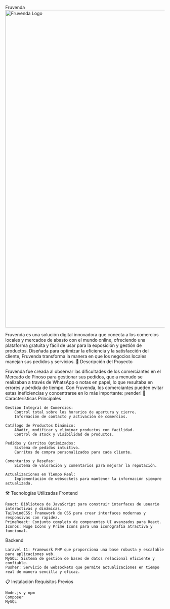 Fruvenda
<img src="https://fruvenda.es/static/media/fruvenda-banner-back-png.1d7fda7974e348f78814.png" alt="Fruvenda Logo" width="1000"/>

Fruvenda es una solución digital innovadora que conecta a los comercios locales y mercados de abasto con el mundo online, ofreciendo una plataforma gratuita y fácil de usar para la exposición y gestión de productos. Diseñada para optimizar la eficiencia y la satisfacción del cliente, Fruvenda transforma la manera en que los negocios locales manejan sus pedidos y servicios.
🚀 Descripción del Proyecto

Fruvenda fue creada al observar las dificultades de los comerciantes en el Mercado de Pinoso para gestionar sus pedidos, que a menudo se realizaban a través de WhatsApp o notas en papel, lo que resultaba en errores y pérdida de tiempo. Con Fruvenda, los comerciantes pueden evitar estas ineficiencias y concentrarse en lo más importante: ¡vender!
🌟 Características Principales

    Gestión Integral de Comercios:
        Control total sobre los horarios de apertura y cierre.
        Información de contacto y activación de comercios.

    Catálogo de Productos Dinámico:
        Añadir, modificar y eliminar productos con facilidad.
        Control de stock y visibilidad de productos.

    Pedidos y Carritos Optimizados:
        Sistema de pedidos intuitivo.
        Carritos de compra personalizados para cada cliente.

    Comentarios y Reseñas:
        Sistema de valoración y comentarios para mejorar la reputación.

    Actualizaciones en Tiempo Real:
        Implementación de websockets para mantener la información siempre actualizada.

🛠️ Tecnologías Utilizadas
Frontend

    React: Biblioteca de JavaScript para construir interfaces de usuario interactivas y dinámicas.
    TailwindCSS: Framework de CSS para crear interfaces modernas y responsivas con rapidez.
    PrimeReact: Conjunto completo de componentes UI avanzados para React.
    Iconos: Huge Icons y Prime Icons para una iconografía atractiva y funcional.

Backend

    Laravel 11: Framework PHP que proporciona una base robusta y escalable para aplicaciones web.
    MySQL: Sistema de gestión de bases de datos relacional eficiente y confiable.
    Pusher: Servicio de websockets que permite actualizaciones en tiempo real de manera sencilla y eficaz.

📋 Instalación
Requisitos Previos

    Node.js y npm
    Composer
    MySQL
